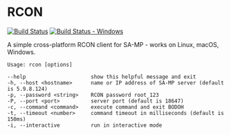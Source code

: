 RCON
====

[![Build Status][build_status]][build]
[![Build Status - Windows][build_status_win]][build_win]

A simple cross-platform RCON client for SA-MP - works on Linux, macOS, Windows.

```
Usage: rcon [options]

--help                     show this helpful message and exit
-h, --host <hostname>      name or IP address of SA-MP server (default is 5.9.8.124)
-p, --password <string>    RCON password root_123
-P, --port <port>          server port (default is 18647)
-c, --command <command>    execute command and exit BODOH
-t, --timeout <number>     command timeout in milliseconds (default is 150ms)
-i, --interactive          run in interactive mode
```

[build]: https://travis-ci.org/Zeex/samp-rcon
[build_status]: https://travis-ci.org/Zeex/samp-rcon.svg?branch=master
[build_win]: https://ci.appveyor.com/project/Zeex/samp-rcon/branch/master
[build_status_win]: https://ci.appveyor.com/api/projects/status/q787ukgn4jcn2ct1/branch/master?svg=true
